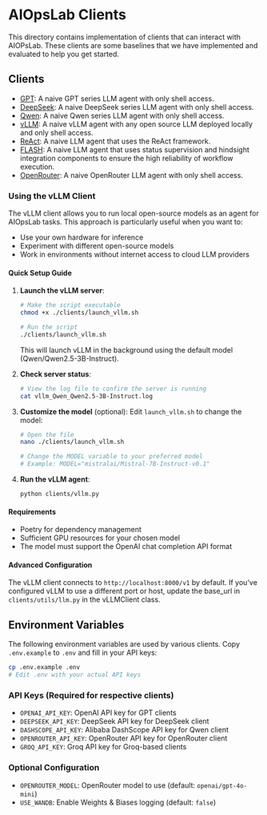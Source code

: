 # AIOpsLab Clients

This directory contains implementation of clients that can interact with AIOPsLab.
These clients are some baselines that we have implemented and evaluated to help you get started.

## Clients

- [GPT](/clients/gpt.py): A naive GPT series LLM agent with only shell access.
- [DeepSeek](/clients/deepseek.py): A naive DeepSeek series LLM agent with only shell access.
- [Qwen](/clients/qwen.py): A naive Qwen series LLM agent with only shell access.
- [vLLM](/clients/vllm.py): A naive vLLM agent with any open source LLM deployed locally and only shell access.
- [ReAct](/clients/react.py): A naive LLM agent that uses the ReAct framework.
- [FLASH](/clients/flash.py): A naive LLM agent that uses status supervision and hindsight integration components to ensure the high reliability of workflow execution.
- [OpenRouter](/clients/openrouter.py): A naive OpenRouter LLM agent with only shell access.

### Using the vLLM Client

The vLLM client allows you to run local open-source models as an agent for AIOpsLab tasks. This approach is particularly useful when you want to:
- Use your own hardware for inference
- Experiment with different open-source models
- Work in environments without internet access to cloud LLM providers

#### Quick Setup Guide

1. **Launch the vLLM server**:
    ```bash
    # Make the script executable
    chmod +x ./clients/launch_vllm.sh

    # Run the script
    ./clients/launch_vllm.sh
    ```
    This will launch vLLM in the background using the default model (Qwen/Qwen2.5-3B-Instruct).

2. **Check server status**:
    ```bash
    # View the log file to confirm the server is running
    cat vllm_Qwen_Qwen2.5-3B-Instruct.log
    ```

3. **Customize the model** (optional):
    Edit `launch_vllm.sh` to change the model:
    ```bash
    # Open the file
    nano ./clients/launch_vllm.sh

    # Change the MODEL variable to your preferred model
    # Example: MODEL="mistralai/Mistral-7B-Instruct-v0.1"
    ```

4. **Run the vLLM agent**:
    ```
    python clients/vllm.py
    ```

#### Requirements

- Poetry for dependency management
- Sufficient GPU resources for your chosen model
- The model must support the OpenAI chat completion API format

#### Advanced Configuration

The vLLM client connects to `http://localhost:8000/v1` by default. If you've configured vLLM to use a different port or host, update the base_url in `clients/utils/llm.py` in the vLLMClient class.

## Environment Variables

The following environment variables are used by various clients. Copy `.env.example` to `.env` and fill in your API keys:

```bash
cp .env.example .env
# Edit .env with your actual API keys
```

### API Keys (Required for respective clients)
- `OPENAI_API_KEY`: OpenAI API key for GPT clients
- `DEEPSEEK_API_KEY`: DeepSeek API key for DeepSeek client
- `DASHSCOPE_API_KEY`: Alibaba DashScope API key for Qwen client
- `OPENROUTER_API_KEY`: OpenRouter API key for OpenRouter client
- `GROQ_API_KEY`: Groq API key for Groq-based clients

### Optional Configuration
- `OPENROUTER_MODEL`: OpenRouter model to use (default: `openai/gpt-4o-mini`)
- `USE_WANDB`: Enable Weights & Biases logging (default: `false`)

<!--
Note: The script [GPT-managed-identity](/clients/gpt_managed_identity.py) uses the `DefaultAzureCredential` method from the `azure-identity` package to authenticate. This method simplifies authentication by supporting various credential types, including managed identities.

We recommend using a [user-assigned managed identity](https://learn.microsoft.com/en-us/entra/identity/managed-identities-azure-resources/how-manage-user-assigned-managed-identities?pivots=identity-mi-methods-azp) for this setup. Ensure the following steps are completed:

1. **Role Assignment**: Assign the managed identity appropriate roles:
    - A role that provides read access to the VM, such as the built-in **Reader** role.
    - A role that grants read/write access to the Azure OpenAI Service, such as the **Azure AI Developer** role.

2. **Attach the Managed Identity to the Controller VM**:
    Follow the steps in the official documentation to add the managed identity to the VM:
    [Add a user-assigned managed identity to a VM](https://learn.microsoft.com/en-us/entra/identity/managed-identities-azure-resources/how-to-configure-managed-identities?pivots=qs-configure-portal-windows-vm#user-assigned-managed-identity).

Please ensure the required Azure configuration is provided using the /configs/example_azure_config.yml file, or use it as a template to create a new configuration file

### Useful Links
1. [How to configure Azure OpenAI Service with Microsoft Entra ID authentication](https://learn.microsoft.com/en-us/azure/ai-services/openai/how-to/managed-identity)
2. [Azure Identity client library for Python](https://learn.microsoft.com/en-us/python/api/overview/azure/identity-readme?view=azure-python#defaultazurecredential) -->
